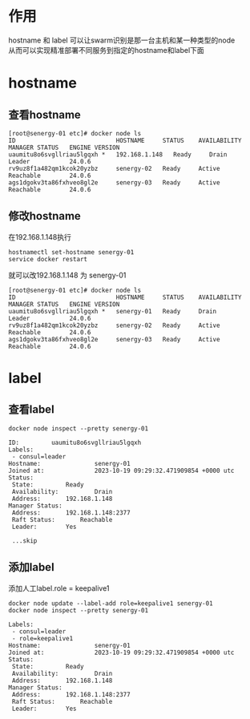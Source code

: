 
# 作用
hostname 和 label  可以让swarm识别是那一台主机和某一种类型的node  
从而可以实现精准部署不同服务到指定的hostname和label下面

# hostname
## 查看hostname
```shell
[root@senergy-01 etc]# docker node ls
ID                            HOSTNAME     STATUS    AVAILABILITY   MANAGER STATUS   ENGINE VERSION
uaumitu8o6svgllriau5lgqxh *   192.168.1.148   Ready     Drain          Leader           24.0.6
rv9uz8f1a482qm1kcok20yzbz     senergy-02   Ready     Active         Reachable        24.0.6
ags1dgokv3ta86fxhveo8gl2e     senergy-03   Ready     Active         Reachable        24.0.6
```

## 修改hostname
在192.168.1.148执行
```shell
hostnamectl set-hostname senergy-01  
service docker restart
```
就可以改192.168.1.148 为 senergy-01  
```shell
[root@senergy-01 etc]# docker node ls
ID                            HOSTNAME     STATUS    AVAILABILITY   MANAGER STATUS   ENGINE VERSION
uaumitu8o6svgllriau5lgqxh *   senergy-01   Ready     Drain          Leader           24.0.6
rv9uz8f1a482qm1kcok20yzbz     senergy-02   Ready     Active         Reachable        24.0.6
ags1dgokv3ta86fxhveo8gl2e     senergy-03   Ready     Active         Reachable        24.0.6
```

# label
## 查看label
```shell
docker node inspect --pretty senergy-01
```

```shell
ID:			uaumitu8o6svgllriau5lgqxh
Labels:
 - consul=leader
Hostname:              	senergy-01
Joined at:             	2023-10-19 09:29:32.471909854 +0000 utc
Status:
 State:			Ready
 Availability:         	Drain
 Address:		192.168.1.148
Manager Status:
 Address:		192.168.1.148:2377
 Raft Status:		Reachable
 Leader:		Yes
    
 ...skip
```

## 添加label
添加人工label.role  = keepalive1
```shell
docker node update --label-add role=keepalive1 senergy-01
docker node inspect --pretty senergy-01
```
```shell
Labels:
 - consul=leader
 - role=keepalive1
Hostname:              	senergy-01
Joined at:             	2023-10-19 09:29:32.471909854 +0000 utc
Status:
 State:			Ready
 Availability:         	Drain
 Address:		192.168.1.148
Manager Status:
 Address:		192.168.1.148:2377
 Raft Status:		Reachable
 Leader:		Yes

```

